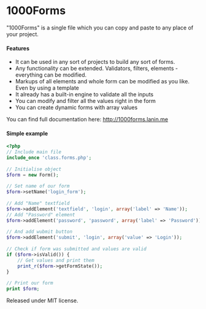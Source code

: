 1000Forms
=========

"1000Forms" is a single file which you can copy and paste to any place of your project.

#### Features
 * It can be used in any sort of projects to build any sort of forms.
 * Any functionality can be extended. Validators, filters, elements - everything can be modified.
 * Markups of all elements and whole form can be modified as you like. Even by using a template
 * It already has a built-in engine to validate all the inputs
 * You can modify and filter all the values right in the form
 * You can create dynamic forms with array values

You can find full documentation here: http://1000forms.lanin.me

#### Simple example

```php
<?php
// Include main file
include_once 'class.forms.php';
 
// Initialise object
$form = new Form();
 
// Set name of our form
$form->setName('login_form');
 
// Add "Name" textfield
$form->addElement('textfield', 'login', array('label' => 'Name'));
// Add "Password" element
$form->addElement('password', 'password', array('label' => 'Password'));
 
// And add wubmit button
$form->addElement('submit', 'login', array('value' => 'Login'));
 
// Check if form was submitted and values are valid
if ($form->isValid()) {
    // Get values and print them
    print_r($form->getFormState());
}
 
// Print our form
print $form;
```

Released under MIT license.